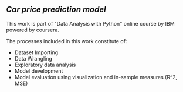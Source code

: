 ## _Car price prediction model_





This work is part of "Data Analysis with Python" online course by IBM powered by coursera.

The processes included in this work constitute of:
- Dataset Importing 
- Data Wrangling
- Exploratory data analysis
- Model development 
- Model evaluation using visualization and in-sample measures (R^2, MSE) 
